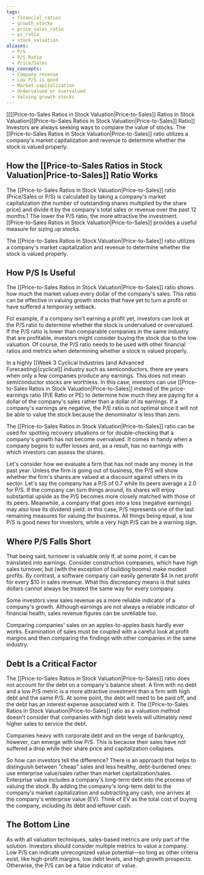 ```yaml
---
tags:
  - financial_ratios
  - growth_stocks
  - price_sales_ratio
  - ps_ratio
  - stock_valuation
aliases:
  - P/S
  - P/S Ratio
  - Price/Sales
key_concepts:
  - Company revenue
  - Low P/S is good
  - Market capitalization
  - Undervalued or overvalued
  - Valuing growth stocks
---
```


[[[[Price-to-Sales Ratios in Stock Valuation|Price-to-Sales]] Ratios in Stock Valuation|[[Price-to-Sales Ratios in Stock Valuation|Price-to-Sales]] Ratio]]
Investors are always seeking ways to compare the value of stocks. The [[Price-to-Sales Ratios in Stock Valuation|Price-to-Sales]] ratio utilizes a company's market capitalization and revenue to determine whether the stock is valued properly.

## How the [[Price-to-Sales Ratios in Stock Valuation|Price-to-Sales]] Ratio Works

The [[Price-to-Sales Ratios in Stock Valuation|Price-to-Sales]] ratio (Price/Sales or P/S) is calculated by taking a company's market capitalization (the number of outstanding shares multiplied by the share price) and divide it by the company's total sales or revenue over the past 12 months.1 The lower the P/S ratio, the more attractive the investment. [[Price-to-Sales Ratios in Stock Valuation|Price-to-Sales]] provides a useful measure for sizing up stocks.

The [[Price-to-Sales Ratios in Stock Valuation|Price-to-Sales]] ratio utilizes a company's market capitalization and revenue to determine whether the stock is valued properly.

## How P/S Is Useful

The [[Price-to-Sales Ratios in Stock Valuation|Price-to-Sales]] ratio shows how much the market values every dollar of the company's sales. This ratio can be effective in valuing growth stocks that have yet to turn a profit or have suffered a temporary setback.

For example, if a company isn't earning a profit yet, investors can look at the P/S ratio to determine whether the stock is undervalued or overvalued. If the P/S ratio is lower than comparable companies in the same industry that are profitable, investors might consider buying the stock due to the low valuation. Of course, the P/S ratio needs to be used with other financial ratios and metrics when determining whether a stock is valued properly.

In a highly [[Week 3 Cyclical Industries (and Advanced Forecasting)|cyclical]] industry such as semiconductors, there are years when only a few companies produce any earnings. This does not mean semiconductor stocks are worthless. In this case, investors can use [[Price-to-Sales Ratios in Stock Valuation|Price-to-Sales]] instead of the price-earnings ratio (P/E Ratio or PE) to determine how much they are paying for a dollar of the company's sales rather than a dollar of its earnings. If a company's earnings are negative, the P/E ratio is not optimal since it will not be able to value the stock because the denominator is less than zero.

The [[Price-to-Sales Ratios in Stock Valuation|Price-to-Sales]] ratio can be used for spotting recovery situations or for double-checking that a company's growth has not become overvalued. It comes in handy when a company begins to suffer losses and, as a result, has no earnings with which investors can assess the shares.

Let's consider how we evaluate a firm that has not made any money in the past year. Unless the firm is going out of business, the P/S will show whether the firm's shares are valued at a discount against others in its sector. Let's say the company has a P/S of 0.7 while its peers average a 2.0 for P/S. If the company can turn things around, its shares will enjoy substantial upside as the P/S becomes more closely matched with those of its peers. Meanwhile, a company that goes into a loss (negative earnings) may also lose its dividend yield. In this case, P/S represents one of the last remaining measures for valuing the business. All things being equal, a low P/S is good news for investors, while a very high P/S can be a warning sign.

## Where P/S Falls Short

That being said, turnover is valuable only if, at some point, it can be translated into earnings. Consider construction companies, which have high sales turnover, but (with the exception of building booms) make modest profits. By contrast, a software company can easily generate $4 in net profit for every $10 in sales revenue. What this discrepancy means is that sales dollars cannot always be treated the same way for every company.

Some investors view sales revenue as a more reliable indicator of a company's growth. Although earnings are not always a reliable indicator of financial health, sales revenue figures can be unreliable too.

Comparing companies' sales on an apples-to-apples basis hardly ever works. Examination of sales must be coupled with a careful look at profit margins and then comparing the findings with other companies in the same industry.

## Debt Is a Critical Factor

The [[Price-to-Sales Ratios in Stock Valuation|Price-to-Sales]] ratio does not account for the debt on a company's balance sheet. A firm with no debt and a low P/S metric is a more attractive investment than a firm with high debt and the same P/S. At some point, the debt will need to be paid off, and the debt has an interest expense associated with it. The [[Price-to-Sales Ratios in Stock Valuation|Price-to-Sales]] ratio as a valuation method doesn't consider that companies with high debt levels will ultimately need higher sales to service the debt.

Companies heavy with corporate debt and on the verge of bankruptcy, however, can emerge with low P/S. This is because their sales have not suffered a drop while their share price and capitalization collapses.

So how can investors tell the difference? There is an approach that helps to distinguish between "cheap" sales and less healthy, debt-burdened ones: use enterprise value/sales rather than market capitalization/sales. Enterprise value includes a company's long-term debt into the process of valuing the stock. By adding the company's long-term debt to the company's market capitalization and subtracting any cash, one arrives at the company's enterprise value (EV). Think of EV as the total cost of buying the company, including its debt and leftover cash.

## The Bottom Line

As with all valuation techniques, sales-based metrics are only part of the solution. Investors should consider multiple metrics to value a company. Low P/S can indicate unrecognized value potential—so long as other criteria exist, like high-profit margins, low debt levels, and high growth prospects. Otherwise, the P/S can be a false indicator of value.
